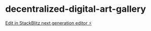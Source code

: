 # decentralized-digital-art-gallery

[Edit in StackBlitz next generation editor ⚡️](https://stackblitz.com/~/github.com/STarLo-rd/decentralized-digital-art-gallery)